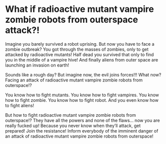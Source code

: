 # What if radioactive mutant vampire zombie robots from outerspace attack?!

Imagine you barely survived a robot uprising. But now you have to face a zombie outbreak? You got through the masses of zombies, only to get attacked by radioactive mutants! Half dead you survived that only to find you in the middle of a vampire hive! And finally aliens from outer space are launching an invasion on earth!

Sounds like a rough day? But imagine now, the evil joins forces!!! What now? Facing an attack of radioactive mutant vampire zombie robots from outerspace!?

You know how to fight mutants.
You know how to fight vampires.
You know how to fight zombie.
You know how to fight robot.
And you even know how to fight aliens!

But how to fight radioactive mutant vampire zombie robots from outerspace!? They have all the powers and none of the flaws... now you are really fucked up! Because you never know when they’ll attack, get prepared! Join the resistance! Inform everybody of the imminent danger of an attack of radioactive mutant vampire zombie robots from outerspace!
